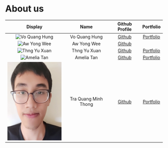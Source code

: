 # About us

Display | Name | Github Profile | Portfolio 
:--------:|:----:|:--------------:|:---------:
![Vo Quang Hung](https://via.placeholder.com/100.png?text=Photo) | Vo Quang Hung | [Github](https://github.com/hungvo0603) | [Portfolio](team/hungvo0603.md)
![Aw Yong Wee](https://via.placeholder.com/100.png?text=Photo) | Aw Yong Wee | [Github](https://github.com/) |  
![Thng Yu Xuan](https://via.placeholder.com/100.png?text=Photo) | Thng Yu Xuan | [Github](https://github.com/thngyuxuan) | [Portfolio](team/thngyuxuan.md)
![Amelia Tan](https://via.placeholder.com/100.png?text=Photo) | Amelia Tan | [Github](https://github.com/AmeliaTYR) | [Portfolio](team/ameliatyr.md)
<img src = "graphics/profilePhoto/MinhThong.jpg" alt = "Tra Quang Minh Thong" width = "200" height = "250"/> | Tra Quang Minh Thong | [Github](https://github.com/Promethees) | [Portfolio](team/promethees.md)
